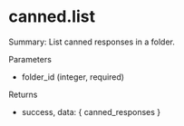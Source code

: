 # canned.list

Summary: List canned responses in a folder.

Parameters
- folder_id (integer, required)

Returns
- success, data: { canned_responses }
